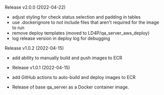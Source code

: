 Release v2.0.0 (2022-04-22)

* adjust styling for check status selection and padding in tables
* use .dockerignore to not include files that aren't required for the image to run
* remove deploy templates (moved to LD4P/qa_server_aws_deploy)
* log release version in deploy log for debugging

Release v1.0.2 (2022-04-15)

* add ability to manually build and push images to ECR

* Release v1.0.1 (2022-04-15)

* add GitHub actions to auto-build and deploy images to ECR
* Release of base qa_server as a Docker container image.
